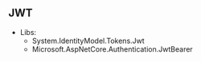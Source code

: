 ## JWT
* Libs: 
  * System.IdentityModel.Tokens.Jwt
  * Microsoft.AspNetCore.Authentication.JwtBearer
